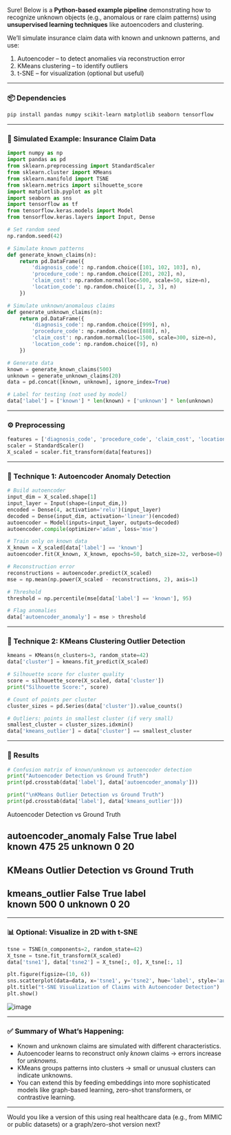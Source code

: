 Sure! Below is a **Python-based example pipeline** demonstrating how to recognize unknown objects (e.g., anomalous or rare claim patterns) using **unsupervised learning techniques** like autoencoders and clustering.

We’ll simulate insurance claim data with known and unknown patterns, and use:

1. Autoencoder – to detect anomalies via reconstruction error  
2. KMeans clustering – to identify outliers  
3. t-SNE – for visualization (optional but useful)

---

### 📦 Dependencies

```bash
pip install pandas numpy scikit-learn matplotlib seaborn tensorflow
```

---

### 🧪 Simulated Example: Insurance Claim Data

```python
import numpy as np
import pandas as pd
from sklearn.preprocessing import StandardScaler
from sklearn.cluster import KMeans
from sklearn.manifold import TSNE
from sklearn.metrics import silhouette_score
import matplotlib.pyplot as plt
import seaborn as sns
import tensorflow as tf
from tensorflow.keras.models import Model
from tensorflow.keras.layers import Input, Dense

# Set random seed
np.random.seed(42)

# Simulate known patterns
def generate_known_claims(n):
    return pd.DataFrame({
        'diagnosis_code': np.random.choice([101, 102, 103], n),
        'procedure_code': np.random.choice([201, 202], n),
        'claim_cost': np.random.normal(loc=500, scale=50, size=n),
        'location_code': np.random.choice([1, 2, 3], n)
    })

# Simulate unknown/anomalous claims
def generate_unknown_claims(n):
    return pd.DataFrame({
        'diagnosis_code': np.random.choice([999], n),
        'procedure_code': np.random.choice([888], n),
        'claim_cost': np.random.normal(loc=1500, scale=300, size=n),
        'location_code': np.random.choice([9], n)
    })

# Generate data
known = generate_known_claims(500)
unknown = generate_unknown_claims(20)
data = pd.concat([known, unknown], ignore_index=True)

# Label for testing (not used by model)
data['label'] = ['known'] * len(known) + ['unknown'] * len(unknown)
```

---

### ⚙️ Preprocessing

```python
features = ['diagnosis_code', 'procedure_code', 'claim_cost', 'location_code']
scaler = StandardScaler()
X_scaled = scaler.fit_transform(data[features])
```

---

### 🔧 Technique 1: Autoencoder Anomaly Detection

```python
# Build autoencoder
input_dim = X_scaled.shape[1]
input_layer = Input(shape=(input_dim,))
encoded = Dense(4, activation='relu')(input_layer)
decoded = Dense(input_dim, activation='linear')(encoded)
autoencoder = Model(inputs=input_layer, outputs=decoded)
autoencoder.compile(optimizer='adam', loss='mse')

# Train only on known data
X_known = X_scaled[data['label'] == 'known']
autoencoder.fit(X_known, X_known, epochs=50, batch_size=32, verbose=0)

# Reconstruction error
reconstructions = autoencoder.predict(X_scaled)
mse = np.mean(np.power(X_scaled - reconstructions, 2), axis=1)

# Threshold
threshold = np.percentile(mse[data['label'] == 'known'], 95)

# Flag anomalies
data['autoencoder_anomaly'] = mse > threshold
```

---

### 🔧 Technique 2: KMeans Clustering Outlier Detection

```python
kmeans = KMeans(n_clusters=3, random_state=42)
data['cluster'] = kmeans.fit_predict(X_scaled)

# Silhouette score for cluster quality
score = silhouette_score(X_scaled, data['cluster'])
print("Silhouette Score:", score)

# Count of points per cluster
cluster_sizes = pd.Series(data['cluster']).value_counts()

# Outliers: points in smallest cluster (if very small)
smallest_cluster = cluster_sizes.idxmin()
data['kmeans_outlier'] = data['cluster'] == smallest_cluster
```

---

### 🎯 Results

```python
# Confusion matrix of known/unknown vs autoencoder detection
print("Autoencoder Detection vs Ground Truth")
print(pd.crosstab(data['label'], data['autoencoder_anomaly']))

print("\nKMeans Outlier Detection vs Ground Truth")
print(pd.crosstab(data['label'], data['kmeans_outlier']))
```
Autoencoder Detection vs Ground Truth

autoencoder_anomaly  False  True 
label                            
known                  475     25
unknown                  0     20
---

KMeans Outlier Detection vs Ground Truth
---
kmeans_outlier  False  True 
label                       
known             500      0
unknown             0     20
---
---

### 📊 Optional: Visualize in 2D with t-SNE

```python
tsne = TSNE(n_components=2, random_state=42)
X_tsne = tsne.fit_transform(X_scaled)
data['tsne1'], data['tsne2'] = X_tsne[:, 0], X_tsne[:, 1]

plt.figure(figsize=(10, 6))
sns.scatterplot(data=data, x='tsne1', y='tsne2', hue='label', style='autoencoder_anomaly')
plt.title("t-SNE Visualization of Claims with Autoencoder Detection")
plt.show()
```
![image](https://github.com/user-attachments/assets/b656638d-0715-4711-b48b-b94d79ef93f0)

---

### ✅ Summary of What’s Happening:
- Known and unknown claims are simulated with different characteristics.
- Autoencoder learns to reconstruct only *known* claims → errors increase for *unknowns*.
- KMeans groups patterns into clusters → small or unusual clusters can indicate unknowns.
- You can extend this by feeding embeddings into more sophisticated models like graph-based learning, zero-shot transformers, or contrastive learning.

---

Would you like a version of this using real healthcare data (e.g., from MIMIC or public datasets) or a graph/zero-shot version next?
